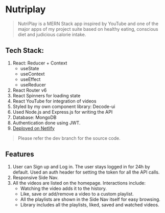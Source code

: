 # Nutriplay

> NutriPlay is a MERN Stack app inspired by YouTube and one of the major apps of my project suite based on healthy eating, conscious diet and judicious calorie intake.

## Tech Stack:

<ol>
<li>React: Reducer + Context
<ul>
 <li> useState
<li> useContext
<li> useEffect
<li> useReducer
</ul>
<li>React Router v6</li>
<li>React Spinners for loading state</li>
<li>React YouTube for integration of videos</li>
<li>Styled by my own component library: Decode-ui</li>
<li>Used Node.js and Express.js for writing the API</li>
<li>Database: MongoDB</li>
<li>Authentication done using JWT.</li>
</li>
<li><a href="https://nutriplay.netlify.app/">Deployed on Netlify</a></li>
</ol>

 > Please refer the dev branch for the source code.

## Features
<ol>
<li>
 User can Sign up and Log in. The user stays logged in for 24h by default. Used an auth header for setting the token for all the API calls.
</li>
<li>
 Responsive Side Nav.
</li>
<li>
 All the videos are listed on the homepage. Interactions include:
 <ul>
 <li>
 Watching the video adds it to the history. 
 </li>
  <li>
 Like, save or add/remove a video to a custom playlist. 
 </li>
  <li>
 All the playlists are shown in the Side Nav itself for easy browsing. 
 </li>
  <li>
 Library includes all the playlists, liked, saved and watched videos. 
 </li>
 </ul>
</li>
</ol>

